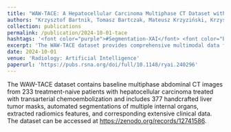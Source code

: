 ```yaml
---
title: "WAW-TACE: A Hepatocellular Carcinoma Multiphase CT Dataset with Segmentations, Radiomics Features, and Clinical Data"
authors: "Krzysztof Bartnik, Tomasz Bartczak, Mateusz Krzyziński, Krzysztof Korzeniowski, Krzysztof Lamparski, Piotr Węgrzyn, Eric Lam, Mateusz Bartkowiak, Tadeusz Wróblewski, Katarzyna Mech, Magdalena Januszewicz, Przemysław Biecek"
collection: publications
permalink: /publication/2024-10-01-tace
hashtags: '<font color="purple">#Segmentation-XAI</font> <font color="blue">#BioMed</font>'
excerpt: 'The WAW-TACE dataset provides comprehensive multimodal data from 233 treatment-naive hepatocellular carcinoma patients undergoing transarterial chemoembolization, including multiphase CT scans, 377 handcrafted tumor masks, automated organ segmentations, radiomics features, and detailed clinical information. It is publicly available for research use at Zenodo.'
date: 2024-10-01
venue: 'Radiology: Artificial Intelligence'
paperurl: 'https://pubs.rsna.org/doi/full/10.1148/ryai.240296'
---
```


The WAW-TACE dataset contains baseline multiphase abdominal CT images from 233 treatment-naive patients with hepatocellular carcinoma treated with transarterial chemoembolization and includes 377 handcrafted liver tumor masks, automated segmentations of multiple internal organs, extracted radiomics features, and corresponding extensive clinical data. The dataset can be accessed at https://zenodo.org/records/12741586.


